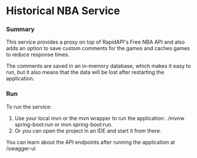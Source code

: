 # Historical NBA Service

### Summary

This service provides a proxy on top of RapidAPI's Free NBA API and also adds an option to save custom comments for the
games and caches games to reduce response times.

The comments are saved in an in-memory database, which makes it easy to run, but it also means that the data will be
lost after restarting the application.

### Run

To run the service:
  1. Use your local mvn or the mvn wrapper to run the application: ./mvnw spring-boot:run or mvn spring-boot:run.
  2. Or you can open the project in an IDE and start it from there.

You can learn about the API endpoints after running the application at /swagger-ui




